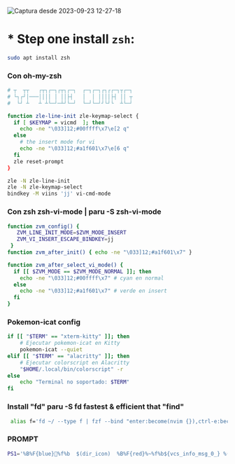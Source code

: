 ![Captura desde 2023-09-23 12-27-18](https://github.com/isaac1965/zsh/assets/44930181/80c54517-cd6a-4f5f-9a18-49f35e9dc124)

# * Step one install `zsh`:
```sh
sudo apt install zsh
```

### Con oh-my-zsh
```sh
# ┬  ┬┬   ┌┬┐┌─┐┌┬┐┌─┐  ┌─┐┌─┐┌┐┌┌─┐┬┌─┐
# └┐┌┘│───││││ │ ││├┤   │  │ ││││├┤ ││ ┬
#  └┘ ┴   ┴ ┴└─┘─┴┘└─┘  └─┘└─┘┘└┘└  ┴└─┘

function zle-line-init zle-keymap-select {
  if [ $KEYMAP = vicmd  ]; then
    echo -ne "\033]12;#00ffff\x7\e[2 q"
  else
    # the insert mode for vi
    echo -ne "\033]12;#a1f601\x7\e[6 q"
  fi
  zle reset-prompt
}

zle -N zle-line-init
zle -N zle-keymap-select
bindkey -M viins 'jj' vi-cmd-mode

```
### Con zsh zsh-vi-mode | paru -S zsh-vi-mode
```sh
function zvm_config() {
   ZVM_LINE_INIT_MODE=$ZVM_MODE_INSERT
   ZVM_VI_INSERT_ESCAPE_BINDKEY=jj
 }
function zvm_after_init() { echo -ne "\033]12;#a1f601\x7" }

function zvm_after_select_vi_mode() {
  if [[ $ZVM_MODE == $ZVM_MODE_NORMAL ]]; then
    echo -ne "\033]12;#00ffff\x7" # cyan en normal
  else
    echo -ne "\033]12;#a1f601\x7" # verde en insert
  fi
}

```
### Pokemon-icat config
```sh
if [[ "$TERM" == "xterm-kitty" ]]; then
    # Ejecutar pokemon-icat en Kitty
    pokemon-icat --quiet 
elif [[ "$TERM" == "alacritty" ]]; then
    # Ejecutar colorscript en Alacritty
    "$HOME/.local/bin/colorscript" -r
else
    echo "Terminal no soportado: $TERM"
fi
```
### Install "fd" paru -S fd fastest & efficient that "find"
```sh
 alias f='fd ~/ --type f | fzf --bind "enter:become(nvim {}),ctrl-e:become(vim {})"'
```
### PROMPT
```sh
PS1='%B%F{blue}%f%b  $(dir_icon)  %B%F{red}%~%f%b${vcs_info_msg_0_} %(?.%B%F{green}.%F{red})%f%b '
```
